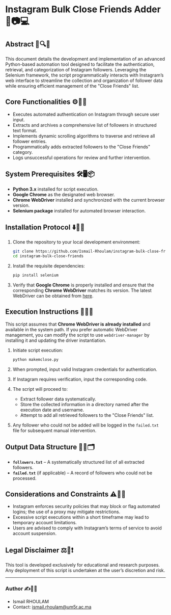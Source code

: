 # Instagram Bulk Close Friends Adder 🚀📷💻

## Abstract 🎯🔍📱

This document details the development and implementation of an advanced Python-based automation tool designed to facilitate the authentication, retrieval, and categorization of Instagram followers. Leveraging the Selenium framework, the script programmatically interacts with Instagram’s web interface to streamline the collection and organization of follower data while ensuring efficient management of the "Close Friends" list.

## Core Functionalities ⚙️📂✅

- Executes automated authentication on Instagram through secure user input.
- Extracts and archives a comprehensive list of followers in structured text format.
- Implements dynamic scrolling algorithms to traverse and retrieve all follower entries.
- Programmatically adds extracted followers to the "Close Friends" category.
- Logs unsuccessful operations for review and further intervention.

## System Prerequisites 🛠️🖥️📦

- **Python 3.x** installed for script execution.
- **Google Chrome** as the designated web browser.
- **Chrome WebDriver** installed and synchronized with the current browser version.
- **Selenium package** installed for automated browser interaction.

## Installation Protocol ⬇️💾🔧

1. Clone the repository to your local development environment:

   ```bash
   git clone https://github.com/Ismail-Rhoulam/instagram-bulk-close-friends.git
   cd instagram-bulk-close-friends
   ```

2. Install the requisite dependencies:

   ```bash
   pip install selenium
   ```

3. Verify that **Google Chrome** is properly installed and ensure that the corresponding **Chrome WebDriver** matches its version. The latest WebDriver can be obtained from [here](https://sites.google.com/chromium.org/driver/).

## Execution Instructions 🚀📌📝

This script assumes that **Chrome WebDriver is already installed** and available in the system path. If you prefer automatic WebDriver management, you can modify the script to use `webdriver-manager` by installing it and updating the driver instantiation.

1. Initiate script execution:

   ```bash
   python makemclose.py
   ```

2. When prompted, input valid Instagram credentials for authentication.

3. If Instagram requires verification, input the corresponding code.

4. The script will proceed to:

   - Extract follower data systematically.
   - Store the collected information in a directory named after the execution date and username.
   - Attempt to add all retrieved followers to the "Close Friends" list.

5. Any follower who could not be added will be logged in the `failed.txt` file for subsequent manual intervention.

## Output Data Structure 📁📜🗂️

- **`followers.txt`** – A systematically structured list of all extracted followers.
- **`failed.txt`** (if applicable) – A record of followers who could not be processed.

## Considerations and Constraints ⚠️🔄📢

- Instagram enforces security policies that may block or flag automated logins; the use of a proxy may mitigate restrictions.
- Excessive script executions within a short timeframe may lead to temporary account limitations.
- Users are advised to comply with Instagram’s terms of service to avoid account suspension.

## Legal Disclaimer ⚖️📜❗

This tool is developed exclusively for educational and research purposes. Any deployment of this script is undertaken at the user’s discretion and risk.

---

### Author ✍️👤📧

- Ismail RHOULAM
- Contact: [ismail.rhoulam@um5r.ac.ma](mailto\:ismail.rhoulam@um5r.ac.ma)